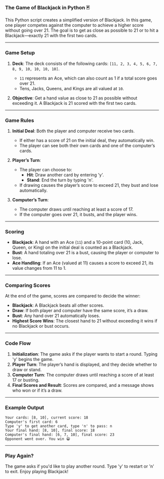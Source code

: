 ### The Game of Blackjack in Python 🃏

This Python script creates a simplified version of Blackjack. In this game, one player competes against the computer to achieve a higher score without going over 21. The goal is to get as close as possible to 21 or to hit a Blackjack—exactly 21 with the first two cards.

---

### Game Setup

1. **Deck**: The deck consists of the following cards: `[11, 2, 3, 4, 5, 6, 7, 8, 9, 10, 10, 10, 10]`.
   - `11` represents an Ace, which can also count as 1 if a total score goes over 21.
   - Tens, Jacks, Queens, and Kings are all valued at `10`.

2. **Objective**: Get a hand value as close to 21 as possible without exceeding it. A Blackjack is 21 scored with the first two cards.

---

### Game Rules

1. **Initial Deal**: Both the player and computer receive two cards.
   - If either has a score of 21 on the initial deal, they automatically win.
   - The player can see both their own cards and one of the computer’s cards.

2. **Player’s Turn**:
   - The player can choose to:
     - **Hit**: Draw another card by entering 'y'.
     - **Stand**: End the turn by typing 'n'.
   - If drawing causes the player’s score to exceed 21, they bust and lose automatically.

3. **Computer’s Turn**:
   - The computer draws until reaching at least a score of 17.
   - If the computer goes over 21, it busts, and the player wins.

---

### Scoring

- **Blackjack**: A hand with an Ace (`11`) and a 10-point card (10, Jack, Queen, or King) on the initial deal is counted as a Blackjack.
- **Bust**: A hand totaling over 21 is a bust, causing the player or computer to lose.
- **Ace Handling**: If an Ace (valued at 11) causes a score to exceed 21, its value changes from 11 to 1.

---

### Comparing Scores

At the end of the game, scores are compared to decide the winner:

- **Blackjack**: A Blackjack beats all other scores.
- **Draw**: If both player and computer have the same score, it’s a draw.
- **Bust**: Any hand over 21 automatically loses.
- **Highest Score Wins**: The closest hand to 21 without exceeding it wins if no Blackjack or bust occurs.

---

### Code Flow

1. **Initialization**: The game asks if the player wants to start a round. Typing 'y' begins the game.
2. **Player Turn**: The player’s hand is displayed, and they decide whether to draw or stand.
3. **Computer Turn**: The computer draws until reaching a score of at least 17 or busting.
4. **Final Scores and Result**: Scores are compared, and a message shows who won or if it’s a draw.

---

### Example Output

```
Your cards: [8, 10], current score: 18
Computer's first card: 6
Type 'y' to get another card, type 'n' to pass: n
Your final hand: [8, 10], final score: 18
Computer's final hand: [6, 7, 10], final score: 23
Opponent went over. You win 😁
```

---

### Play Again?

The game asks if you'd like to play another round. Type 'y' to restart or 'n' to exit. Enjoy playing Blackjack!
